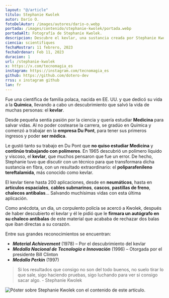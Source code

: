 ```yaml
---
layout: "@/article"
titulo: Stephanie Kwolek
autor: Darío O.
fotoDelAutor: /images/autores/dario-o.webp
portada: /images/contenido/stephanie-kwolek/portada.webp
portadaAlt: Fotografía de Stephanie Kwolek.
descripcion: Descubre el kevlar, una sustancia creada por Stephanie Kwolek, una química que salvó vidas.
ciencia: scientifiques
fechaMostrar: 11 febrero, 2023
fechaOrdenar: Feb 11, 2023
duracion: 1 
url: /stephanie-kwolek
x: https://x.com/tecnomagia_es
instagram: https://instagram.com/tecnomagia_es
github: https://github.com/dotero-dev
rrss: x instagram github
lan: fr
---
```


Fue una científica de familia polaca, nacida en EE. UU. y que dedicó su vida a la **Química**, llevando a cabo un descubrimiento que salvó la vida de muchas personas: el **kevlar**.

Desde pequeña sentía pasión por la ciencia y quería estudiar **Medicina** para salvar vidas. Al no poder costearse la carrera, se gradúo en Química y comenzó a trabajar en la **empresa Du Pont**, para tener sus primeros ingresos y poder **ser médica**.

Le gustó tanto su trabajo en Du Pont que **no quiso estudiar Medicina** y **continúo trabajando con polímeros**. En 1965 descubrió un polímero líquido y viscoso, el **kevlar**, que muchos pensaron que fue un error. De hecho, Stephanie tuvo que discutir con un técnico para que transformara dicha sustancia en fibra, con un resultado extraordinario: el **poliparafenileno tereftalamida**, más conocido como kevlar.

El kevlar tiene hasta 200 aplicaciones, desde en **neumáticos**, hasta en **artículos espaciales**, **cables submarinos**, **cascos**, **pastillas de freno**, **chalecos antibalas**... Salvando muchísimas vidas con esta última aplicación.

Como anécdota, un día, un corpulento policía se acercó a Kwolek, después de haber descubierto el kevlar y él le pidió que le **firmara un autógrafo en su chaleco antibalas** de este material que acababa de rechazar dos balas que iban directas a su corazón.

Entre sus grandes reconocimientos se encuentran:

- ***Material Achievement*** (1978) – Por el descubrimiento del kevlar
- ***Medalla Nacional de Tecnología e Innovación*** (1996) – Otorgada por el presidente Bill Clinton
- ***Medalla Perkin*** (1997)

> Si los resultados que consigo no son del todo buenos, no suelo tirar lo que sale, sigo haciendo pruebas, sigo luchando para ver si consigo sacar algo. - Stephanie Kwolek

![Póster sobre Stephanie Kwolek con el contenido de este artículo.](/images/contenido/stephanie-kwolek/poster.webp)